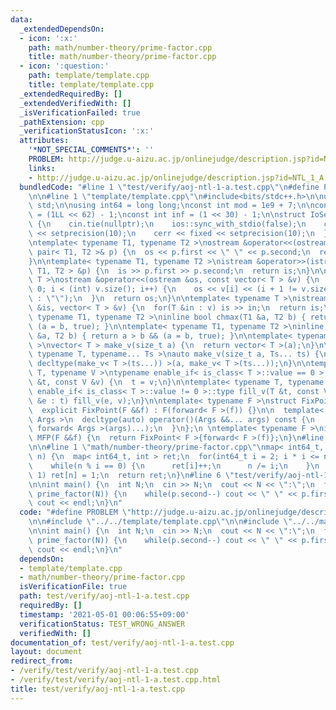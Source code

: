 ```yaml
---
data:
  _extendedDependsOn:
  - icon: ':x:'
    path: math/number-theory/prime-factor.cpp
    title: math/number-theory/prime-factor.cpp
  - icon: ':question:'
    path: template/template.cpp
    title: template/template.cpp
  _extendedRequiredBy: []
  _extendedVerifiedWith: []
  _isVerificationFailed: true
  _pathExtension: cpp
  _verificationStatusIcon: ':x:'
  attributes:
    '*NOT_SPECIAL_COMMENTS*': ''
    PROBLEM: http://judge.u-aizu.ac.jp/onlinejudge/description.jsp?id=NTL_1_A
    links:
    - http://judge.u-aizu.ac.jp/onlinejudge/description.jsp?id=NTL_1_A
  bundledCode: "#line 1 \"test/verify/aoj-ntl-1-a.test.cpp\"\n#define PROBLEM \"http://judge.u-aizu.ac.jp/onlinejudge/description.jsp?id=NTL_1_A\"\
    \n\n#line 1 \"template/template.cpp\"\n#include<bits/stdc++.h>\n\nusing namespace\
    \ std;\n\nusing int64 = long long;\nconst int mod = 1e9 + 7;\n\nconst int64 infll\
    \ = (1LL << 62) - 1;\nconst int inf = (1 << 30) - 1;\n\nstruct IoSetup {\n  IoSetup()\
    \ {\n    cin.tie(nullptr);\n    ios::sync_with_stdio(false);\n    cout << fixed\
    \ << setprecision(10);\n    cerr << fixed << setprecision(10);\n  }\n} iosetup;\n\
    \ntemplate< typename T1, typename T2 >\nostream &operator<<(ostream &os, const\
    \ pair< T1, T2 >& p) {\n  os << p.first << \" \" << p.second;\n  return os;\n\
    }\n\ntemplate< typename T1, typename T2 >\nistream &operator>>(istream &is, pair<\
    \ T1, T2 > &p) {\n  is >> p.first >> p.second;\n  return is;\n}\n\ntemplate< typename\
    \ T >\nostream &operator<<(ostream &os, const vector< T > &v) {\n  for(int i =\
    \ 0; i < (int) v.size(); i++) {\n    os << v[i] << (i + 1 != v.size() ? \" \"\
    \ : \"\");\n  }\n  return os;\n}\n\ntemplate< typename T >\nistream &operator>>(istream\
    \ &is, vector< T > &v) {\n  for(T &in : v) is >> in;\n  return is;\n}\n\ntemplate<\
    \ typename T1, typename T2 >\ninline bool chmax(T1 &a, T2 b) { return a < b &&\
    \ (a = b, true); }\n\ntemplate< typename T1, typename T2 >\ninline bool chmin(T1\
    \ &a, T2 b) { return a > b && (a = b, true); }\n\ntemplate< typename T = int64\
    \ >\nvector< T > make_v(size_t a) {\n  return vector< T >(a);\n}\n\ntemplate<\
    \ typename T, typename... Ts >\nauto make_v(size_t a, Ts... ts) {\n  return vector<\
    \ decltype(make_v< T >(ts...)) >(a, make_v< T >(ts...));\n}\n\ntemplate< typename\
    \ T, typename V >\ntypename enable_if< is_class< T >::value == 0 >::type fill_v(T\
    \ &t, const V &v) {\n  t = v;\n}\n\ntemplate< typename T, typename V >\ntypename\
    \ enable_if< is_class< T >::value != 0 >::type fill_v(T &t, const V &v) {\n  for(auto\
    \ &e : t) fill_v(e, v);\n}\n\ntemplate< typename F >\nstruct FixPoint : F {\n\
    \  explicit FixPoint(F &&f) : F(forward< F >(f)) {}\n\n  template< typename...\
    \ Args >\n  decltype(auto) operator()(Args &&... args) const {\n    return F::operator()(*this,\
    \ forward< Args >(args)...);\n  }\n};\n \ntemplate< typename F >\ninline decltype(auto)\
    \ MFP(F &&f) {\n  return FixPoint< F >{forward< F >(f)};\n}\n#line 4 \"test/verify/aoj-ntl-1-a.test.cpp\"\
    \n\n#line 1 \"math/number-theory/prime-factor.cpp\"\nmap< int64_t, int > prime_factor(int64_t\
    \ n) {\n  map< int64_t, int > ret;\n  for(int64_t i = 2; i * i <= n; i++) {\n\
    \    while(n % i == 0) {\n      ret[i]++;\n      n /= i;\n    }\n  }\n  if(n !=\
    \ 1) ret[n] = 1;\n  return ret;\n}\n#line 6 \"test/verify/aoj-ntl-1-a.test.cpp\"\
    \n\nint main() {\n  int N;\n  cin >> N;\n  cout << N << \":\";\n  for(auto p :\
    \ prime_factor(N)) {\n    while(p.second--) cout << \" \" << p.first;\n  }\n \
    \ cout << endl;\n}\n"
  code: "#define PROBLEM \"http://judge.u-aizu.ac.jp/onlinejudge/description.jsp?id=NTL_1_A\"\
    \n\n#include \"../../template/template.cpp\"\n\n#include \"../../math/number-theory/prime-factor.cpp\"\
    \n\nint main() {\n  int N;\n  cin >> N;\n  cout << N << \":\";\n  for(auto p :\
    \ prime_factor(N)) {\n    while(p.second--) cout << \" \" << p.first;\n  }\n \
    \ cout << endl;\n}\n"
  dependsOn:
  - template/template.cpp
  - math/number-theory/prime-factor.cpp
  isVerificationFile: true
  path: test/verify/aoj-ntl-1-a.test.cpp
  requiredBy: []
  timestamp: '2021-05-01 00:06:55+09:00'
  verificationStatus: TEST_WRONG_ANSWER
  verifiedWith: []
documentation_of: test/verify/aoj-ntl-1-a.test.cpp
layout: document
redirect_from:
- /verify/test/verify/aoj-ntl-1-a.test.cpp
- /verify/test/verify/aoj-ntl-1-a.test.cpp.html
title: test/verify/aoj-ntl-1-a.test.cpp
---
```

